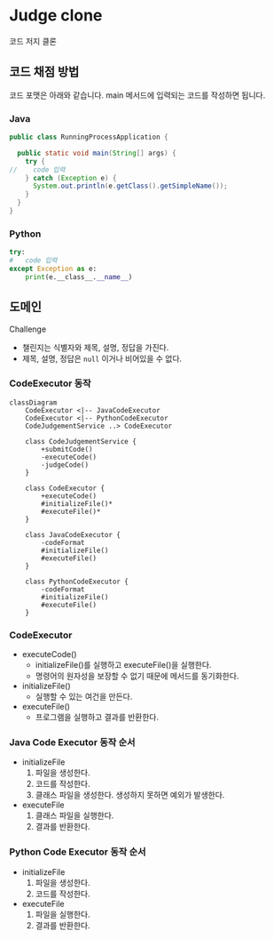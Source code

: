 # Judge clone
코드 저지 클론

## 코드 채점 방법

코드 포맷은 아래와 같습니다. main 메서드에 입력되는 코드를 작성하면 됩니다.

### Java

```java
public class RunningProcessApplication {

  public static void main(String[] args) {
    try {
//    code 입력
    } catch (Exception e) {
      System.out.println(e.getClass().getSimpleName());
    }
  }
}
```
### Python

```python
try:
#   code 입력
except Exception as e:
    print(e.__class__.__name__)
```

## 도메인

Challenge
- 챌린지는 식별자와 제목, 설명, 정답을 가진다.
- 제목, 설명, 정답은 `null` 이거나 비어있을 수 없다.

### CodeExecutor 동작

```mermaid
classDiagram
	CodeExecutor <|-- JavaCodeExecutor
	CodeExecutor <|-- PythonCodeExecutor
	CodeJudgementService ..> CodeExecutor

	class CodeJudgementService {
		+submitCode()
		-executeCode()
		-judgeCode()
	}

	class CodeExecutor {
		+executeCode()
		#initializeFile()*
		#executeFile()*
	}

	class JavaCodeExecutor {
		-codeFormat
		#initializeFile()
		#executeFile()
	}

	class PythonCodeExecutor {
		-codeFormat
		#initializeFile()
		#executeFile()
	}

```
### CodeExecutor
- executeCode()
    - initializeFile()를 실행하고 executeFile()을 실행한다.
    - 명령어의 원자성을 보장할 수 없기 때문에 메서드를 동기화한다.
- initializeFile()
    - 실행할 수 있는 여건을 만든다.
- executeFile()
    - 프로그램을 실행하고 결과를 반환한다.

### Java Code Executor 동작 순서
- initializeFile
    1. 파일을 생성한다.
    2. 코드를 작성한다.
    3. 클래스 파일을 생성한다. 생성하지 못하면 예외가 발생한다.
- executeFile
    1. 클래스 파일을 실행한다.
    2. 결과를 반환한다.
### Python Code Executor 동작 순서
- initializeFile
    1. 파일을 생성한다.
    2. 코드를 작성한다.
- executeFile
    1. 파일을 실행한다.
    2. 결과를 반환한다.
